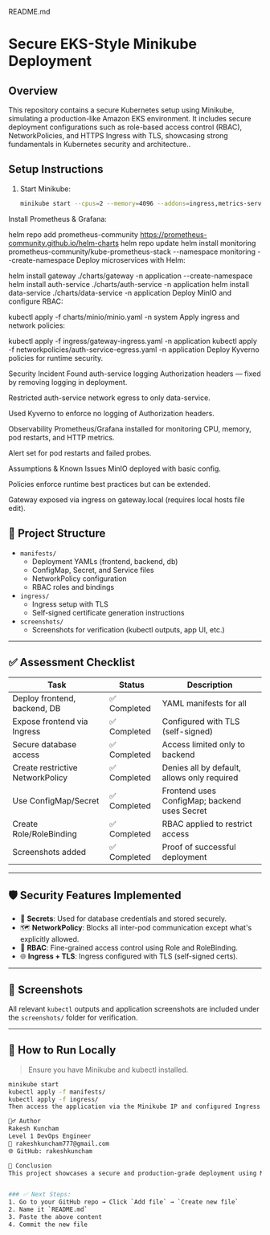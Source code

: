 README.md
# Secure EKS-Style Minikube Deployment

## Overview

This repository contains a secure Kubernetes setup using Minikube, simulating a production-like Amazon EKS environment. It includes secure deployment configurations such as role-based access control (RBAC), NetworkPolicies, and HTTPS Ingress with TLS, showcasing strong fundamentals in Kubernetes security and architecture..

## Setup Instructions
1. Start Minikube:
   ```bash
   minikube start --cpus=2 --memory=4096 --addons=ingress,metrics-server
Install Prometheus & Grafana:

helm repo add prometheus-community https://prometheus-community.github.io/helm-charts
helm repo update
helm install monitoring prometheus-community/kube-prometheus-stack --namespace monitoring --create-namespace
Deploy microservices with Helm:

helm install gateway ./charts/gateway -n application --create-namespace
helm install auth-service ./charts/auth-service -n application
helm install data-service ./charts/data-service -n application
Deploy MinIO and configure RBAC:


kubectl apply -f charts/minio/minio.yaml -n system
Apply ingress and network policies:


kubectl apply -f ingress/gateway-ingress.yaml -n application
kubectl apply -f networkpolicies/auth-service-egress.yaml -n application
Deploy Kyverno policies for runtime security.




Security Incident
Found auth-service logging Authorization headers — fixed by removing logging in deployment.

Restricted auth-service network egress to only data-service.

Used Kyverno to enforce no logging of Authorization headers.

Observability
Prometheus/Grafana installed for monitoring CPU, memory, pod restarts, and HTTP metrics.

Alert set for pod restarts and failed probes.

Assumptions & Known Issues
MinIO deployed with basic config.

Policies enforce runtime best practices but can be extended.

Gateway exposed via ingress on gateway.local (requires local hosts file edit).


## 🔧 Project Structure

- `manifests/`
  - Deployment YAMLs (frontend, backend, db)
  - ConfigMap, Secret, and Service files
  - NetworkPolicy configuration
  - RBAC roles and bindings
- `ingress/`
  - Ingress setup with TLS
  - Self-signed certificate generation instructions
- `screenshots/`
  - Screenshots for verification (kubectl outputs, app UI, etc.)

---

## ✅ Assessment Checklist

| Task | Status | Description |
|------|--------|-------------|
| Deploy frontend, backend, DB | ✅ Completed | YAML manifests for all |
| Expose frontend via Ingress | ✅ Completed | Configured with TLS (self-signed) |
| Secure database access | ✅ Completed | Access limited only to backend |
| Create restrictive NetworkPolicy | ✅ Completed | Denies all by default, allows only required |
| Use ConfigMap/Secret | ✅ Completed | Frontend uses ConfigMap; backend uses Secret |
| Create Role/RoleBinding | ✅ Completed | RBAC applied to restrict access |
| Screenshots added | ✅ Completed | Proof of successful deployment |

---

## 🛡 Security Features Implemented

- 🔐 **Secrets**: Used for database credentials and stored securely.
- 🗺️ **NetworkPolicy**: Blocks all inter-pod communication except what's explicitly allowed.
- 👮 **RBAC**: Fine-grained access control using Role and RoleBinding.
- 🌐 **Ingress + TLS**: Ingress configured with TLS (self-signed certs).

---

## 📸 Screenshots

All relevant `kubectl` outputs and application screenshots are included under the `screenshots/` folder for verification.

---

## 🚀 How to Run Locally

> Ensure you have Minikube and kubectl installed.

```bash
minikube start
kubectl apply -f manifests/
kubectl apply -f ingress/
Then access the application via the Minikube IP and configured Ingress domain.

🙋‍♂️ Author
Rakesh Kuncham
Level 1 DevOps Engineer
📧 rakeshkuncham777@gmail.com
🌐 GitHub: rakeshkuncham

🏁 Conclusion
This project showcases a secure and production-grade deployment using Minikube with Kubernetes best practices. It simulates real-world scenarios of EKS deployments, ideal for DevOps assessments and practical Kubernetes learning.


### ✅ Next Steps:
1. Go to your GitHub repo → Click `Add file` → `Create new file`
2. Name it `README.md`
3. Paste the above content
4. Commit the new file
